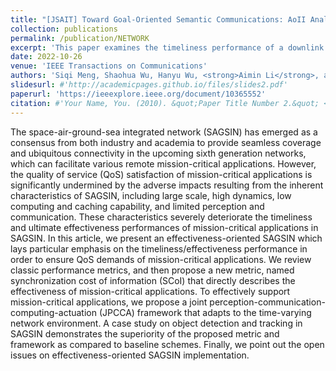 ```yaml
---
title: "[JSAIT] Toward Goal-Oriented Semantic Communications: AoII Analysis of Coded Status Update System Under FBL Regime"
collection: publications
permalink: /publication/NETWORK
excerpt: 'This paper examines the timeliness performance of a downlink NOMA wireless communication system. An adaptive transmission policy under HARQ-CC-aided NOMA is proposed. A low-complexity near-AoI-optimal policy is also discussed.'
date: 2022-10-26
venue: 'IEEE Transactions on Communications'
authors: 'Siqi Meng, Shaohua Wu, Hanyu Wu, <strong>Aimin Li</strong>, and Qinyu Zhang, in IEEE Journal on Selected Area of Information Theory, 2023.'
slidesurl: #'http://academicpages.github.io/files/slides2.pdf'
paperurl: 'https://ieeexplore.ieee.org/document/10365552'
citation: #'Your Name, You. (2010). &quot;Paper Title Number 2.&quot; <i>Journal 1</i>. 1(2).'
---
```


The space-air-ground-sea integrated network (SAGSIN) has emerged as a consensus from both industry and academia to provide seamless coverage and ubiquitous connectivity in the upcoming sixth generation networks, which can facilitate various remote mission-critical applications. However, the quality of service (QoS) satisfaction of mission-critical applications is significantly undermined by the adverse impacts resulting from the inherent characteristics of SAGSIN, including large scale, high dynamics, low computing and caching capability, and limited perception and communication. These characteristics severely deteriorate the timeliness and ultimate effectiveness performances of mission-critical applications in SAGSIN. In this article, we present an effectiveness-oriented SAGSIN which lays particular emphasis on the timeliness/effectiveness performance in order to ensure QoS demands of mission-critical applications. We review classic performance metrics, and then propose a new metric, named synchronization cost of information (SCoI) that directly describes the effectiveness of mission-critical applications. To effectively support mission-critical applications, we propose a joint perception-communication-computing-actuation (JPCCA) framework that adapts to the time-varying network environment. A case study on object detection and tracking in SAGSIN demonstrates the superiority of the proposed metric and framework as compared to baseline schemes. Finally, we point out the open issues on effectiveness-oriented SAGSIN implementation.
